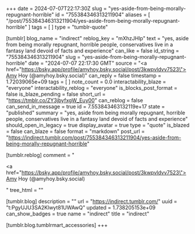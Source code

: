 +++
date = 2024-07-07T22:17:30Z
slug = "yes-aside-from-being-morally-repugnant-horrible"
id = "755384346313211904"
aliases = [ "/post/755384346313211904/yes-aside-from-being-morally-repugnant-horrible" ]
tags = [ ]
type = "tumblr-quote"

[tumblr]
blog_name = "indirect"
reblog_key = "mXhzJHlp"
text = "yes, aside from being morally repugnant, horrible people, conservatives live in a fantasy land devoid of facts and experience"
can_like = false
id_string = "755384346313211904"
slug = "yes-aside-from-being-morally-repugnant-horrible"
date = "2024-07-07 22:17:30 GMT"
source = "<a href=\"https://bsky.app/profile/amyhoy.bsky.social/post/3kwpvldvv7523\">Amy Hoy  (@amyhoy.bsky.social)</a>"
can_reply = false
timestamp = 1.72039065e+09
tags = [ ]
note_count = 0.0
interactability_blaze = "everyone"
interactability_reblog = "everyone"
is_blocks_post_format = false
is_blaze_pending = false
short_url = "https://tmblr.co/ZY3jbyfxgW_Euy00"
can_reblog = false
can_send_in_message = true
id = 7.553843463132119e+17
state = "published"
summary = "yes, aside from being morally repugnant, horrible people, conservatives live in a fantasy land devoid of facts and experience"
should_open_in_legacy = true
display_avatar = true
type = "quote"
is_blazed = false
can_blaze = false
format = "markdown"
post_url = "https://indirect.tumblr.com/post/755384346313211904/yes-aside-from-being-morally-repugnant-horrible"

[tumblr.reblog]
comment = "<p><a href=\"https://bsky.app/profile/amyhoy.bsky.social/post/3kwpvldvv7523\">Amy Hoy  (@amyhoy.bsky.social)</a></p>"
tree_html = ""

[tumblr.blog]
description = ""
url = "https://indirect.tumblr.com/"
uuid = "t:PgyUJU3SA2Klwyt81UWAwQ"
updated = 1.738205153e+09
can_show_badges = true
name = "indirect"
title = "indirect"

[tumblr.blog.tumblrmart_accessories]
+++
